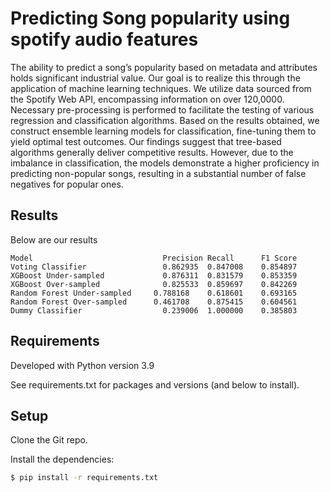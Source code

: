 # Predicting Song popularity using spotify audio features

The ability to predict a song’s popularity based on metadata and attributes holds significant industrial value. Our goal is to realize this through the application of machine learning techniques. We utilize data sourced from the Spotify Web API, encompassing information on over 120,0000. Necessary pre-processing is performed to facilitate the testing of various regression and classification algorithms. Based on the results obtained, we construct ensemble learning models for classification, fine-tuning them to yield optimal test outcomes. Our findings suggest that tree-based algorithms generally deliver competitive results. However, due to the imbalance in classification, the models demonstrate a higher proficiency in predicting non-popular songs, resulting in a substantial number of false negatives for popular ones.

## Results
Below are our results

```
Model	                          Precision	Recall	    F1 Score
Voting Classifier	              0.862935	0.847008	0.854897
XGBoost Under-sampled	          0.876311	0.831579	0.853359
XGBoost Over-sampled	          0.825533	0.859697	0.842269
Random Forest Under-sampled	    0.788168	0.618601	0.693165
Random Forest Over-sampled	    0.461708	0.875415	0.604561
Dummy Classifier	              0.239006	1.000000	0.385803
```

## Requirements

Developed with Python version 3.9

See requirements.txt for packages and versions (and below to install).

## Setup

Clone the Git repo.

Install the dependencies:

```bash
$ pip install -r requirements.txt
```
